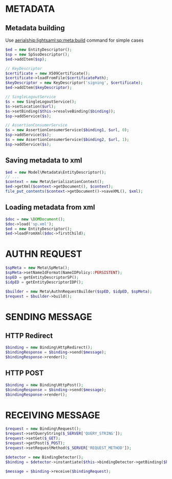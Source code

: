 METADATA
========

Metadata building
-----------------

Use [aerialship:lightsaml:sp:meta:build](command_sp_meta_build.md) command for simple cases

```php
$ed = new EntityDescriptor();
$sp = new SpSsoDescriptor();
$ed->addItem($sp);

// KeyDescriptor
$certificate = new X509Certificate();
$certificate->loadFromFile($certificatePath);
$keyDescriptor = new KeyDescriptor('signing', $certificate);
$ed->addItem($keyDescriptor);

// SingleLogoutService
$s = new SingleLogoutService();
$s->setLocation($url);
$s->setBinding($this->resolveBinding($binding));
$sp->addService($s);

// AssertionConsumerService
$s = new AssertionConsumerService($binding1, $url, 0);
$sp->addService($s);
$s = new AssertionConsumerService($binding2, $url, 1);
$sp->addService($s);
```

Saving metadata to xml
----------------------

```php
$ed = new Model\Metadata\EntityDescriptor();
// ...
$context = new Meta\SerializationContext();
$ed->getXml($context->getDocument(), $context);
file_put_contents($context->getDocument()->saveXML(), $xml);
```

Loading metadata from xml
-------------------------

```php
$doc = new \DOMDocument();
$doc->load('sp.xml');
$ed = new EntityDescriptor();
$ed->loadFromXml($doc->firstChild);
```


AUTHN REQUEST
=============

```php
$spMeta = new Meta\SpMeta();
$spMeta->setNameIdFormat(NameIDPolicy::PERSISTENT);
$spED = getEntityDescriptorSP();
$idpED = getEntityDescriptorIDP();

$builder = new Meta\AuthnRequestBuilder($spED, $idpED, $spMeta);
$request = $builder->build();
```


SENDING MESSAGE
===============

HTTP Redirect
-------------

```php
$binding = new Binding\HttpRedirect();
$bindingResponse = $binding->send($message);
$bindingResponse->render();
```

HTTP POST
---------

```php
$binding = new Binding\HttpPost();
$bindingResponse = $binding->send($message);
$bindingResponse->render();
```


RECEIVING MESSAGE
=================

```php
$request = new Binding\Request();
$request->setQueryString($_SERVER['QUERY_STRING']);
$request->setGet($_GET);
$request->getPost($_POST);
$request->setRequestMethod($_SERVER['REQUEST_METHOD']);

$detector = new BindingDetector();
$binding = $detector->instantiate($this->bindingDetector->getBinding($bindingRequest));

$message = $binding->receive($bindingRequest);
```
